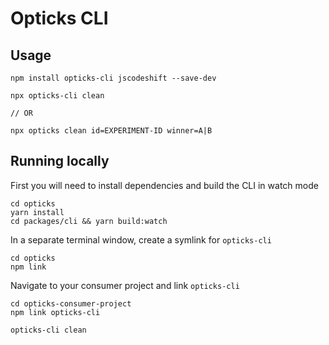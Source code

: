 # Opticks CLI

## Usage

```shell
npm install opticks-cli jscodeshift --save-dev

npx opticks-cli clean

// OR

npx opticks clean id=EXPERIMENT-ID winner=A|B
```

## Running locally

First you will need to install dependencies and build the CLI in watch mode

```shell
cd opticks
yarn install
cd packages/cli && yarn build:watch
```

In a separate terminal window, create a symlink for `opticks-cli`

```shell
cd opticks
npm link
```

Navigate to your consumer project and link `opticks-cli`

```shell
cd opticks-consumer-project
npm link opticks-cli

opticks-cli clean
```
